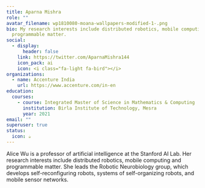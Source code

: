 ```yaml
---
title: Aparna Mishra
role: ""
avatar_filename: wp1810080-moana-wallpapers-modified-1-.png
bio: My research interests include distributed robotics, mobile computing and
  programmable matter.
social:
  - display:
      header: false
    link: https://twitter.com/AparnaMishra144
    icon_pack: ai
    icon: <i class="fa-light fa-bird"></i>
organizations:
  - name: Accenture India
    url: https://www.accenture.com/in-en
education:
  courses:
    - course: Integrated Master of Science in Mathematics & Computing
      institution: Birla Institute of Technology, Mesra
      year: 2021
email: ""
superuser: true
status:
  icon: ☕️
---
```

Alice Wu is a professor of artificial intelligence at the Stanford AI Lab. Her research interests include distributed robotics, mobile computing and programmable matter. She leads the Robotic Neurobiology group, which develops self-reconfiguring robots, systems of self-organizing robots, and mobile sensor networks.